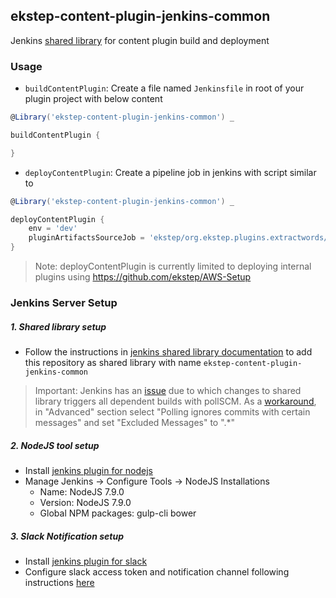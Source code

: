 ## ekstep-content-plugin-jenkins-common

Jenkins [shared library](https://jenkins.io/doc/book/pipeline/shared-libraries/) for content plugin build and deployment

### Usage

* `buildContentPlugin`: Create a file named `Jenkinsfile` in root of your plugin project with below content

```groovy
@Library('ekstep-content-plugin-jenkins-common') _

buildContentPlugin {

}
```

* `deployContentPlugin`: Create a pipeline job in jenkins with script similar to

```groovy
@Library('ekstep-content-plugin-jenkins-common') _

deployContentPlugin {
	env = 'dev'
	pluginArtifactsSourceJob = 'ekstep/org.ekstep.plugins.extractwords/master'
}
```

> Note: deployContentPlugin is currently limited to deploying internal plugins using https://github.com/ekstep/AWS-Setup

### Jenkins Server Setup

##### 1. Shared library setup

* Follow the instructions in [jenkins shared library documentation](https://jenkins.io/doc/book/pipeline/shared-libraries/) to add this repository as shared library with name `ekstep-content-plugin-jenkins-common`

> Important: Jenkins has an [issue](https://issues.jenkins-ci.org/browse/JENKINS-41497) due to which changes to shared library triggers all dependent builds with pollSCM. As a [workaround](https://issues.jenkins-ci.org/browse/JENKINS-41497?focusedCommentId=296934&page=com.atlassian.jira.plugin.system.issuetabpanels%3Acomment-tabpanel#comment-296934), in "Advanced" section select "Polling ignores commits with certain messages" and set "Excluded Messages" to ".*"

##### 2. NodeJS tool setup

* Install [jenkins plugin for nodejs](https://plugins.jenkins.io/nodejs)
* Manage Jenkins -> Configure Tools -> NodeJS Installations
	* Name: NodeJS 7.9.0
	* Version: NodeJS 7.9.0
	* Global NPM packages: gulp-cli bower

##### 3. Slack Notification setup

* Install [jenkins plugin for slack](https://plugins.jenkins.io/slack)
* Configure slack access token and notification channel following instructions [here](https://plugins.jenkins.io/slack)
